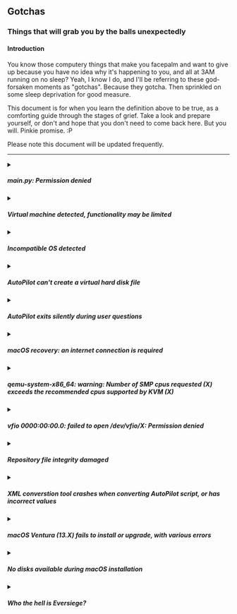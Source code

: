 ## Gotchas
### Things that will grab you by the balls unexpectedly

#### Introduction

You know those computery things that make you facepalm and want to give up because you have no idea why it's happening to you, and all at 3AM running on no sleep? Yeah, I know I do, and I'll be referring to these god-forsaken moments as "gotchas". Because they gotcha. Then sprinkled on some sleep deprivation for good measure. 

This document is for when you learn the definition above to be true, as a comforting guide through the stages of grief. Take a look and prepare yourself, or don't and hope that you don't need to come back here. But you will. Pinkie promise. :P

Please note this document will be updated frequently.

***
<details><summary><h5>main.py: Permission denied</h5></summary>

Awww, you little donkey. You forgot to make it executable.

```sh
$ chmod +x ./main.py
```

*sigh*. I did say it was for noobs. Dammit.

</details>

<details><summary><h5>Virtual machine detected, functionality may be limited</h5></summary>

Exactly what it says on the tin. However, it **is** just a warning. 

You can still access all aspects of the project, but they probably won't work unless you have nested virtualisation enabled, and even then, good luck with performance.

If this message appears in error, and it is your host machine, please [submit an issue on GitHub](https://github.com/Coopydood/ultimate-macOS-KVM/issues/new), providing your system specifications in the issue.

</details>

<details><summary><h5>Incompatible OS detected</h5></summary>

Yeaaaaah, no. Your little misadventure was just busted before it began.

As of [v0.9.5](https://github.com/Coopydood/ultimate-macOS-KVM/blob/main/docs/changelogs/v0-9-5.md), an OS platform check is performed when running this project, and may prevent you from running `main.py`. This simply means that *you aren't using Linux*. And, you *need* Linux, as pointed out [here](https://github.com/Coopydood/ultimate-macOS-KVM#oh-and-you-need-linux). 

This is because KVM - the premise of this whole project - is a part of the Linux kernel.

If this message appears in error, and you *are* running a distrobution of Linux, please [submit an issue on GitHub](https://github.com/Coopydood/ultimate-macOS-KVM/issues/new), providing your system specifications in the issue.

If you're **sure** this is an error, you can bypass this check with the `--skip-os-check` argument, like so:

```sh
$ ./main.py --skip-os-check
```

Doing so with an unsupported OS may have unexpected consequences, and ones I am not prepared to take responsibility for. The check is implemented for a reason - although mostly to save you the disappointment.

</details>

<details><summary><h5>AutoPilot can't create a virtual hard disk file</h5></summary>

You probably don't have ``qemu-tools`` installed.

</details>

<details><summary><h5>AutoPilot exits silently during user questions</h5></summary>

This is likely due to an "extreme value" being entered. 

For example, if the question had menu answer options of ``1``, ``2``, ``3``, ``?``, and ``Q`` - but you entered ``4``, this would cause the input to get confused and simply *yeet*.

Because my Python skillz are nothing short of terrible, extreme handling wasn't implemented until [v0.9.5](https://github.com/Coopydood/ultimate-macOS-KVM/blob/main/docs/changelogs/v0-9-5.md), and even then it may not work fully.

</details>

<details><summary><h5>macOS recovery: an internet connection is required</h5></summary>

Make sure your network adapter model is set correctly in your config file. You may want to try with the ``vmxnet3`` virtual network device.

Also make sure that the virtual network is started. You can do this with 

```sh
$ sudo virsh net-start default
```

</details>

<details><summary><h5>qemu-system-x86_64: warning: Number of SMP cpus requested (X) exceeds the recommended cpus supported by KVM (X)</h5></summary>

This is caused by incorrect virtual CPU topology. You may have set an invalid number of virtual CPU cores and/or threads.

Please read [this document](https://github.com/Coopydood/ultimate-macOS-KVM/wiki/AutoPilot) on the wiki to learn what values you should use.

</details>

<details><summary><h5>vfio 0000:00:00.0: failed to open /dev/vfio/X: Permission denied</h5></summary>

This is what happens when trying to run a script file that contains PCI passthrough as a regular user.

Thankfully, this is of course an easy fix. You'll need to run the script as superuser;

```sh
$ sudo ./boot.sh
```

</details>

<details><summary><h5>Repository file integrity damaged</h5></summary>

When using AutoPilot, the restore tools suite, system checkers, or the built-in updater tool, you may encounter an error regarding repo file integrity.

This indicates that critical files needed for the project to operate were not found when searched for by the running script.

Please check that you have not moved or deleted core files, such as those in the ``resources`` folder. 

To repair the repo integrity, you may have to use the online-based restore tool, that can be accessed by typing ``X`` at the restore tools menu.

</details>

<details><summary><h5>XML converstion tool crashes when converting AutoPilot script, or has incorrect values</h5></summary>

Even if the AutoPilot script **is** valid, it may still be incompatible. 

This is because the underlying structure of AP config files was changed in [v0.9.2](https://github.com/Coopydood/ultimate-macOS-KVM/blob/main/docs/changelogs/v0-9-2.md), and the XML conversion tool looks for this structure.

Therefore, any AutoPilot config files created using **v0.9.1 or earlier** should **NOT** be used with the XML conversion tool. 

Support for updating legacy AP files may come in the future, but for now it is recommended that you simply create a new AP config. **You can keep your data** - just have your existing ``HDD.qcow2`` file in the root ``ultimate-macOS-KVM`` folder, and when AutoPilot reaches the hard disk creation stage, you'll be given the option to use the existing HDD file. You can also skip the macOS image stage if macOS is already installed.

</details>

<details><summary><h5>macOS Ventura (13.X) fails to install or upgrade, with various errors</h5></summary>

This is a [known issue](https://github.com/Coopydood/ultimate-macOS-KVM/issues/10). 

While this is investigated, please do not try to install or upgrade to macOS Ventura, as this may be unrecoverable until resolved. Stick to **macOS Monterey (12)** or earlier for now. 

The most stable tested OS is **macOS Big Sur (11)**.

If you'd like to help the investigation, any and all testing is greatly appreciated, and can be submitted as a comment to the issue linked above.

</details>

<details><summary><h5>No disks available during macOS installation</h5></summary>

If you're in macOS Recovery and trying to use the installer, you'll get to a screen asking you to select a disk.

If this screen only shows "macOS Base System" (greyed out), then it simply means you have not formatted the virtual disk yet. 

This can be done by using **Disk Utility** from the macOS Recovery menu. 

Select the ``QEMU HARDDISK`` entry from the sidebar with the storage capacity corresponding to what you chose during AutoPilot - be careful not to erase the small OpenCore partition. 

When selected, click "Erase" from the centre-top header, and enter a name for the new disk; this can be whatever you want. The default is ``Untitled``, so you can be classy and call it ``Titled``, or if you want to emulate a real Mac, call it ``Macintosh HD``. It's up to you. 

For the filesystem, leave ``APFS`` as the selected option, unless you particularly want to use Mac OS Extended.

Then, simply quit Disk Utility and return to the macOS installer. On the disk selection screen, your newly-formatted disk should appear as a selectable option. Click it, and then click ``Install``. Done!

</details>

<details><summary><h5>Who the hell is Eversiege?</h5></summary>

You may have seen the name ``Eversiege`` pop up throughout the project. Who is it you ask?

[Ask him.](https://github.com/eversiege)

It's not like I know.

</details>